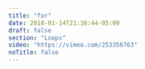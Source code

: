```yaml
---
title: "for"
date: 2018-01-14T21:38:44-05:00
draft: false
section: "Loops"
video: "https://vimeo.com/253356763"
noTitle: false
---
```


